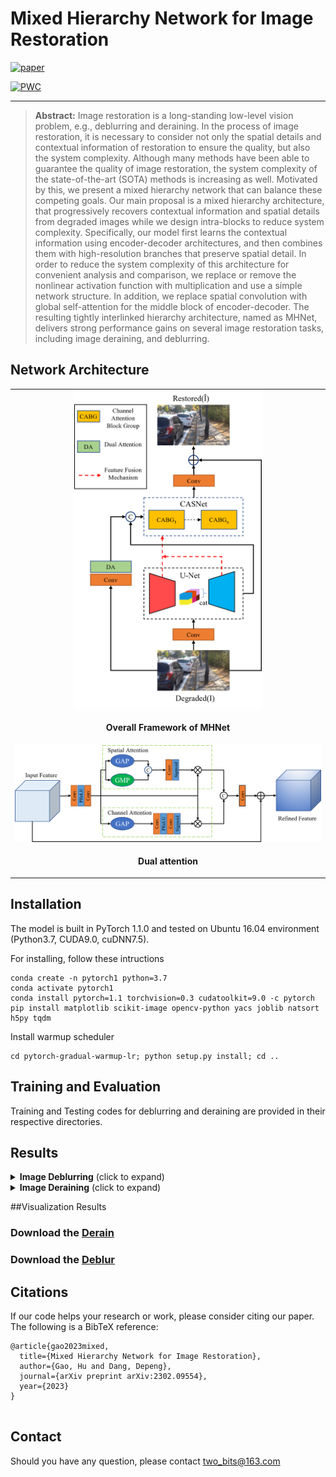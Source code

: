 

# Mixed Hierarchy Network for Image Restoration

[![paper](https://img.shields.io/badge/arXiv-Paper-brightgreen)](http://arxiv.org/abs/2302.09554)
	
	
[![PWC](https://img.shields.io/endpoint.svg?url=https://paperswithcode.com/badge/mixed-hierarchy-network-for-image-restoration/single-image-deraining-on-test1200)](https://paperswithcode.com/sota/single-image-deraining-on-test1200?p=mixed-hierarchy-network-for-image-restoration)
	



<hr />


> **Abstract:** Image restoration is a long-standing low-level vision problem, e.g., deblurring and deraining. In the process of image restoration, it is necessary to consider not only the spatial details and contextual information of restoration to ensure the quality, but also the system complexity. Although many methods have been able to guarantee the quality of image restoration, the system complexity of the state-of-the-art (SOTA) methods is increasing as well. Motivated by this, we present a mixed hierarchy network that can balance these competing goals. Our main proposal is a mixed hierarchy architecture, that progressively recovers contextual information and spatial details from degraded images while we design intra-blocks to reduce system complexity. Specifically, our model first learns the contextual information using encoder-decoder architectures, and then combines them with high-resolution branches that preserve spatial detail. In order to reduce the system complexity of this architecture for convenient analysis and comparison, we replace or remove the nonlinear activation function with multiplication and use a simple network structure.  In addition, we replace spatial convolution with global self-attention for the middle block of encoder-decoder. The resulting tightly interlinked hierarchy architecture, named as MHNet, delivers strong performance gains on several image restoration tasks, including image deraining, and deblurring. 

## Network Architecture
<table>
  <tr>
    <td align="center"> <img  src = "./fig/network.png" width="300"> </td>
  </tr>
  <tr>
    <td><p align="center"><b>Overall Framework of MHNet</b></p></td>
  </tr>
    <tr>
    <td align="center"> <img src = "./fig/dau.png" width="800"> </td>
  </tr>
  <tr>
    <td><p align="center"><b>Dual attention</b></p></td>
    </tr>
</table>

## Installation
The model is built in PyTorch 1.1.0 and tested on Ubuntu 16.04 environment (Python3.7, CUDA9.0, cuDNN7.5).

For installing, follow these intructions
```
conda create -n pytorch1 python=3.7
conda activate pytorch1
conda install pytorch=1.1 torchvision=0.3 cudatoolkit=9.0 -c pytorch
pip install matplotlib scikit-image opencv-python yacs joblib natsort h5py tqdm
```

Install warmup scheduler

```
cd pytorch-gradual-warmup-lr; python setup.py install; cd ..
```




## Training and Evaluation

Training and Testing codes for deblurring and deraining  are provided in their respective directories.

## Results


<details>
  <summary> <strong>Image Deblurring</strong> (click to expand) </summary>
<table>
  <tr>
    <td> <img src = "./fig/derain.png" width="450"> </td>
  </tr>
  <tr>
    <td><p align="center"><b>Deblurring on GoPro and HIDE Datasets.</b></p></td>
  </tr>
</table></details>

<details>
  <summary> <strong>Image Deraining</strong> (click to expand) </summary>
<img src = "./fig/deblur.png" width="900"></details>

##Visualization Results
### Download the [Derain](https://drive.google.com/drive/folders/1WVolv5xPXZyK820KCYTbv52RNAjunbd0)
### Download the [Deblur](https://drive.google.com/drive/folders/1S9d4xgGu8wBGhQzylP8Xlu-DHngSgVR9)


 ## Citations
If our code helps your research or work, please consider citing our paper.
The following is a BibTeX reference:

```
@article{gao2023mixed,
  title={Mixed Hierarchy Network for Image Restoration},
  author={Gao, Hu and Dang, Depeng},
  journal={arXiv preprint arXiv:2302.09554},
  year={2023}
}


```




## Contact
Should you have any question, please contact two_bits@163.com

